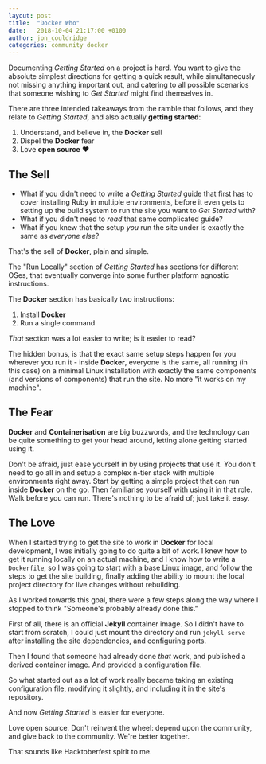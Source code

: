 ```yaml
---
layout: post
title:  "Docker Who"
date:   2018-10-04 21:17:00 +0100
author: jon_couldridge
categories: community docker
---
```


Documenting *Getting Started* on a project is hard. You want to give the absolute simplest directions for getting a quick result, while simultaneously not missing anything important out, and catering to all possible scenarios that someone wishing to *Get Started* might find themselves in. 

There are three intended takeaways from the ramble that follows, and they relate to *Getting Started*, and also actually **getting started**:
1. Understand, and believe in, the **Docker** sell
2. Dispel the **Docker** fear
3. Love **open source** :heart:

## The Sell
- What if you didn't need to write a *Getting Started* guide that first has to cover installing Ruby in multiple environments, before it even gets to setting up the build system to run the site you want to *Get Started* with?
- What if you didn't need to *read* that same complicated guide?
- What if you knew that the setup *you* run the site under is exactly the same as *everyone else*?

That's the sell of **Docker**, plain and simple.

The "Run Locally" section of *Getting Started* has sections for different OSes, that eventually converge into some further platform agnostic instructions.

The **Docker** section has basically two instructions:
1. Install **Docker**
2. Run a single command

*That* section was a lot easier to write; is it easier to read?

The hidden bonus, is that the exact same setup steps happen for you wherever you run it - inside **Docker**, everyone is the same, all running (in this case) on a minimal Linux installation with exactly the same components (and versions of components) that run the site. No more "it works on my machine".

## The Fear
**Docker** and **Containerisation** are big buzzwords, and the technology can be quite something to get your head around, letting alone getting started using it.

Don't be afraid, just ease yourself in by using projects that use it. You don't need to go all in and setup a complex n-tier stack with multiple environments right away. Start by getting a simple project that can run inside **Docker** on the go. Then familiarise yourself with using it in that role. Walk before you can run. There's nothing to be afraid of; just take it easy.

## The Love
When I started trying to get the site to work in **Docker** for local development, I was initially going to do quite a bit of work. I knew how to get it running locally on an actual machine, and I know how to write a `Dockerfile`, so I was going to start with a base Linux image, and follow the steps to get the site building, finally adding the ability to mount the local project directory for live changes without rebuilding.

As I worked towards this goal, there were a few steps along the way where I stopped to think "Someone's probably already done this."

First of all, there is an official **Jekyll** container image. So I didn't have to start from scratch, I could just mount the directory and run `jekyll serve` after installing the site dependencies, and configuring ports.

Then I found that someone had already done *that* work, and published a derived container image. And provided a configuration file.

So what started out as a lot of work really became taking an existing configuration file, modifying it slightly, and including it in the site's repository.

And now *Getting Started* is easier for everyone.

Love open source. Don't reinvent the wheel: depend upon the community, and give back to the community. We're better together.

That sounds like Hacktoberfest spirit to me.
